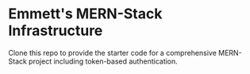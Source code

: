 # Emmett's MERN-Stack Infrastructure

Clone this repo to provide the starter code for a comprehensive MERN-Stack project including token-based authentication.